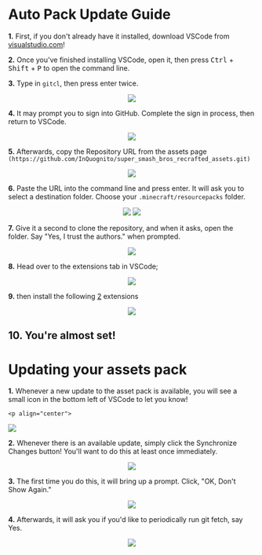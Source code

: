 # Auto Pack Update Guide
**1.**  First, if you don't already have it installed, download VSCode from [visualstudio.com](https://code.visualstudio.com/)!
 
**2.** Once you've finished installing VSCode, open it, then press <kbd>Ctrl</kbd> + <kbd>Shift</kbd> + <kbd>P</kbd> to open the command line.
 
**3.** Type in `gitcl`, then press enter twice.
 
<p align="center">
 <img src=images/gitcl.png>
 </p>

**4.** It may prompt you to sign into GitHub. Complete the sign in process, then return to VSCode.
 
<p align="center">
 <img src=images/signin.png>
 </p>
 
**5.** Afterwards, copy the Repository URL from the assets page `(https://github.com/InQuognito/super_smash_bros_recrafted_assets.git)`

<p align="center">
 <img src=images/copy.png>
 </p>
 
 **6.** Paste the URL into the command line and press enter. It will ask you to select a destination folder. Choose your `.minecraft/resourcepacks` folder.
  
 <p align="center">
 <img src=images/paste.png>
 <img src=images/destination.png>
 </p>
 
**7.** Give it a second to clone the repository, and when it asks, open the folder. Say "Yes, I trust the authors." when prompted.

<p align="center">
 <img src=images/trustfix.png>
 </p>

**8.**  Head over to the extensions tab in VSCode;
  
  <p align="center">
 <img src=images/extensions.png>
 </p>
  
**9.** then install the following <u>2</u> extensions
 
 <p align="center">
 <img src=images/extensions2.png>
 </p>
 
 **10.** You're almost set!
 ---
 # Updating your assets pack
 **1.** Whenever a new update to the asset pack is available, you will see a small icon in the bottom left of VSCode to let you know!
  
    <p align="center">
 <img src=images/updates.png>
 </p>
  
  **2.** Whenever there is an available update, simply click the Synchronize Changes button! You'll want to do this at least once immediately.
  
   <p align="center">
 <img src=images/updates2.png>
 </p>
 
 **3.** The first time you do this, it will bring up a prompt. Click, "OK, Don't Show Again."
  
   <p align="center">
 <img src=images/extensions2.png>
 </p>
 
 **4.** Afterwards, it will ask you if you'd like to periodically run git fetch, say Yes.
  
   <p align="center">
 <img src=images/extensions2.png>
 </p>
 

  
